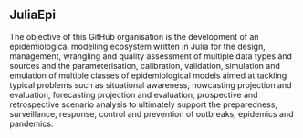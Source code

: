 ## JuliaEpi 

The objective of this GitHub organisation is the development of an epidemiological modelling ecosystem written in Julia for the design, management, wrangling and quality assessment of multiple data types and sources and the parameterisation, calibration, validation, simulation and emulation of multiple classes of epidemiological models aimed at tackling typical problems such as situational awareness, nowcasting projection and evaluation, forecasting projection and evaluation, prospective and retrospective scenario analysis to ultimately support the preparedness, surveillance, response, control and prevention of outbreaks, epidemics and pandemics.

